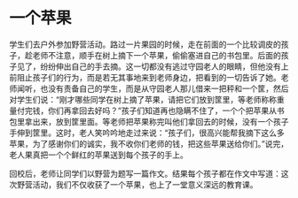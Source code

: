 # 一个苹果

学生们去户外参加野营活动。路过一片果园的时候，走在前面的一个比较调皮的孩子，趁老师不注意，顺手在树上摘下一个苹果，偷偷塞进自己的书包里。后面的孩子见了，纷纷伸出自己的手去摘。这一切都没有逃过守园老人的眼睛，但他没有上前阻止孩子们的行为，而是若无其事地来到老师身边，把看到的一切告诉了她。老师闻听，也没有责备自己的学生，而是从守园老人那儿借来一把秤和一个筐，然后对学生们说：“刚才哪些同学在树上摘了苹果，请把它们放到筐里，等老师称称重量付完钱，你们再拿回去好吗？”孩子们知道再也隐瞒不住了，一个个把苹果从书包里拿出来，放到筐里面。等老师把苹果称完叫他们拿回去的时候，没有一个孩子手伸到筐里。这时，老人笑吟吟地走过来说：“孩子们，很高兴能帮我摘下这么多苹果，为了感谢你们的诚实，我不收你们老师的钱，把这些苹果送给你们。”说完，老人果真把一个个鲜红的苹果送到每个孩子的手上。 

回校后，老师让同学们以野营为题写一篇作文。结果每个孩子都在作文中写道：这次野营活动，我们不仅收获了一个苹果，也上了一堂意义深远的教育课。
 
